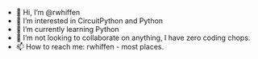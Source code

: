 - 👋 Hi, I’m @rwhiffen
- 👀 I’m interested in CircuitPython and Python
- 🌱 I’m currently learning Python
- 💞️ I’m not looking to collaborate on anything, I have zero coding chops.
- 📫 How to reach me: rwhiffen - most places.

<!---
rwhiffen/rwhiffen is a ✨ special ✨ repository because its `README.md` (this file) appears on your GitHub profile.
You can click the Preview link to take a look at your changes.
--->
